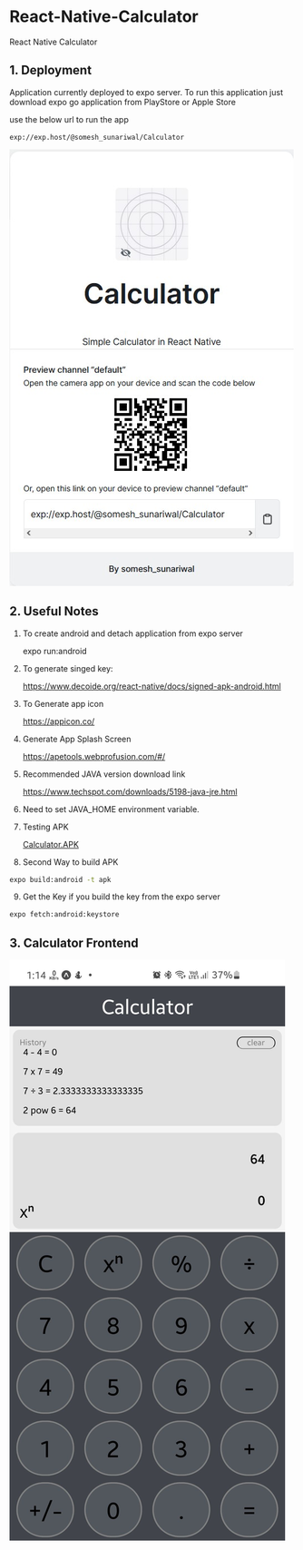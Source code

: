 # React-Native-Calculator

React Native Calculator

## 1. Deployment

Application currently deployed to expo server.
To run this application just download expo go application from PlayStore or Apple Store

use the below url to run the app

    exp://exp.host/@somesh_sunariwal/Calculator

![image2](./images/image2.jpg)

## 2. Useful Notes

1. To create android and detach application from expo server

   expo run:android

2. To generate singed key:

   https://www.decoide.org/react-native/docs/signed-apk-android.html

3. To Generate app icon

   https://appicon.co/

4. Generate App Splash Screen

   https://apetools.webprofusion.com/#/

5. Recommended JAVA version download link

   https://www.techspot.com/downloads/5198-java-jre.html

6. Need to set JAVA_HOME environment variable.

7. Testing APK

   [Calculator.APK](./Calculator.apk)

8. Second Way to build APK

```bash
expo build:android -t apk
```

9. Get the Key if you build the key from the expo server

```bash
expo fetch:android:keystore
```

## 3. Calculator Frontend

![image1](./images/image1.jpg)
